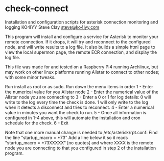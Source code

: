 # check-connect
Installation and configuration scripts for asterisk connection monitoring and logging
KO4IYY
Steve Clay
steve@ko4iyy.com

This program will install and configure a service for Asterisk to monitor your remote connection.  If it drops, it will try and reconnect to the configured node, and will write results to a log file.  It also builds a simple html page to view the local supermon page, the remote ECR connection, and display the log file.

This file was made for and tested on a Raspberry PI4 running Archlinux, but may work on other linux platforms running Allstar to connect to other nodes; with some minor tweaks.

Run install as root or as sudo.
Run down the menu items in order
1 - Enter the numerical value for you Allstar node
2 - Enter the numerical value of the Allstar node you are connecting to
3 - Enter a 0 or 1 for log details:
	0 will write to the log every time the check is done.
	1 will only write to the log when it detects a disconnect and tries to reconnect.
4 - Enter a numerical value in minutes you want the check to run.
5 - Once all information is configured in 1-4 above, this will automate the installation and cron schedule for the check.
6 - Exit

Note that one more manual change is needed to /etc/asterisk/rpt.conf:
	Find the line "startup_macro = *73"
	Add a line below it so it reads "startup_macro = *73XXXXX" [no quotes] and where XXXX is the remote node you are connecting to that you configured in step 2 of the installation program.
